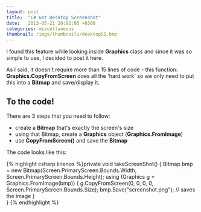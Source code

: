 ```yaml
---
layout: post
title:  "C# Get Desktop Screenshot"
date:   2013-05-21 20:02:05 +0300
categories: miscellaneous
thumbnail: /imgs/thumbnails/desktopSS.bmp
---
```


I found this feature while looking inside **Graphics** class and since it was so simple to use, I decided to post it here.

As I said, it doesn't require more than 15 lines of code - this function: **Graphics.CopyFromScreen** does all the 'hard work' so we only need to put this into a **Bitmap** and save/display it.

## To the code!

There are 3 steps that you need to follow:

*   create a **Bitmap** that's exactly the screen's size
*   using that Bitmap, create a **Graphics** object (**Graphics.FromImage**)
*   use **CopyFromScreen()** and save the **Bitmap**

The code looks like this:

{% highlight csharp linenos %}private void takeScreenShot()
{
    Bitmap bmp = new Bitmap(Screen.PrimaryScreen.Bounds.Width, Screen.PrimaryScreen.Bounds.Height);
    using (Graphics g = Graphics.FromImage(bmp))
    {
        g.CopyFromScreen(0, 0, 0, 0, Screen.PrimaryScreen.Bounds.Size);
        bmp.Save("screenshot.png");  // saves the image
    }                 
} {% endhighlight %}